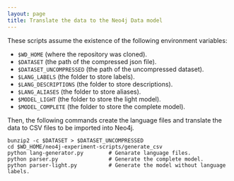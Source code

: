 ```yaml
---
layout: page
title: Translate the data to the Neo4j Data model
---
```


These scripts assume the existence of the following environment
variables:

* `$WD_HOME` (where the repository was cloned).
* `$DATASET` (the path of the compressed json file).
* `$DATASET_UNCOMPRESSED` (the path of the uncompressed dataset).
* `$LANG_LABELS` (the folder to store labels).
* `$LANG_DESCRIPTIONS` (the folder to store descriptions).
* `$LANG_ALIASES` (the folder to store aliases).
* `$MODEL_LIGHT` (the folder to store the light model).
* `$MODEL_COMPLETE` (the folder to store the complete model).

Then, the following commands create the language files and translate
the data to CSV files to be imported into Neo4j.

```
bunzip2 -c $DATASET > $DATASET_UNCOMPRESSED
cd $WD_HOME/neo4j-experiment-scripts/generate_csv
python lang-generator.py        # Genarate language files.
python parser.py                # Generate the complete model.
python parser-light.py          # Generate the model without language labels.
```
